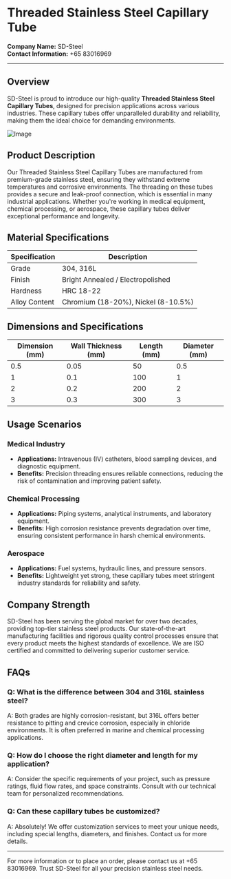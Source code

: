 # Threaded Stainless Steel Capillary Tube

**Company Name:** SD-Steel  
**Contact Information:** +65 83016969

---

## Overview

SD-Steel is proud to introduce our high-quality **Threaded Stainless Steel Capillary Tubes**, designed for precision applications across various industries. These capillary tubes offer unparalleled durability and reliability, making them the ideal choice for demanding environments.

![Image](https://github.com/user-attachments/assets/2567258e-e124-4816-932d-1809bd27ef0b)

## Product Description

Our Threaded Stainless Steel Capillary Tubes are manufactured from premium-grade stainless steel, ensuring they withstand extreme temperatures and corrosive environments. The threading on these tubes provides a secure and leak-proof connection, which is essential in many industrial applications. Whether you're working in medical equipment, chemical processing, or aerospace, these capillary tubes deliver exceptional performance and longevity.

## Material Specifications

| Specification | Description |
|---------------|-------------|
| Grade         | 304, 316L   |
| Finish        | Bright Annealed / Electropolished |
| Hardness      | HRC 18-22   |
| Alloy Content | Chromium (18-20%), Nickel (8-10.5%) |

## Dimensions and Specifications

| Dimension (mm) | Wall Thickness (mm) | Length (mm) | Diameter (mm) |
|----------------|---------------------|-------------|---------------|
| 0.5            | 0.05                | 50          | 0.5           |
| 1              | 0.1                 | 100         | 1             |
| 2              | 0.2                 | 200         | 2             |
| 3              | 0.3                 | 300         | 3             |

## Usage Scenarios

### Medical Industry
- **Applications:** Intravenous (IV) catheters, blood sampling devices, and diagnostic equipment.
- **Benefits:** Precision threading ensures reliable connections, reducing the risk of contamination and improving patient safety.

### Chemical Processing
- **Applications:** Piping systems, analytical instruments, and laboratory equipment.
- **Benefits:** High corrosion resistance prevents degradation over time, ensuring consistent performance in harsh chemical environments.

### Aerospace
- **Applications:** Fuel systems, hydraulic lines, and pressure sensors.
- **Benefits:** Lightweight yet strong, these capillary tubes meet stringent industry standards for reliability and safety.

## Company Strength

SD-Steel has been serving the global market for over two decades, providing top-tier stainless steel products. Our state-of-the-art manufacturing facilities and rigorous quality control processes ensure that every product meets the highest standards of excellence. We are ISO certified and committed to delivering superior customer service.

## FAQs

### Q: What is the difference between 304 and 316L stainless steel?
A: Both grades are highly corrosion-resistant, but 316L offers better resistance to pitting and crevice corrosion, especially in chloride environments. It is often preferred in marine and chemical processing applications.

### Q: How do I choose the right diameter and length for my application?
A: Consider the specific requirements of your project, such as pressure ratings, fluid flow rates, and space constraints. Consult with our technical team for personalized recommendations.

### Q: Can these capillary tubes be customized?
A: Absolutely! We offer customization services to meet your unique needs, including special lengths, diameters, and finishes. Contact us for more details.

---

For more information or to place an order, please contact us at +65 83016969. Trust SD-Steel for all your precision stainless steel needs.